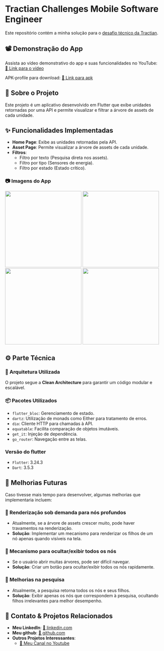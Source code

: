 # Tractian Challenges Mobile Software Engineer

Este repositório contém a minha solução para o [desafio técnico da Tractian](https://github.com/tractian/challenges/blob/main/mobile/README.md).

## 📽️ Demonstração do App

Assista ao vídeo demonstrativo do app e suas funcionalidades no YouTube:
[🔗 Link para o vídeo](https://youtu.be/IolfGsGvjWE)

APK-profile para download:
[🔗 Link para apk](https://drive.google.com/file/d/1Utajk7hAp5s_OGauimbKDVj1PtkZJfQ0/view?usp=sharing)

## 📌 Sobre o Projeto

Este projeto é um aplicativo desenvolvido em Flutter que exibe unidades retornadas por uma API e permite visualizar e filtrar a árvore de assets de cada unidade.

## ✨ Funcionalidades Implementadas

- **Home Page**: Exibe as unidades retornadas pela API.
- **Asset Page**: Permite visualizar a árvore de assets de cada unidade.
- **Filtros**:
  - Filtro por texto (Pesquisa direta nos assets).
  - Filtro por tipo (Sensores de energia).
  - Filtro por estado (Estado crítico).

### 📷 Imagens do App

<div align="center">
  <img src="https://github.com/user-attachments/assets/bd844fd7-b9b8-4762-a750-f6d9a48f9b32", width="250px"/>
  <img src="https://github.com/user-attachments/assets/5210750d-e6cc-41a6-b441-393bbce2bdc0", width="250px"/>
  <img src="https://github.com/user-attachments/assets/9bcc3ec4-c98f-4e8a-a774-e60422516cef", width="250px"/>
  <img src="https://github.com/user-attachments/assets/1ec8a062-faf5-45fb-a893-f6d2a4767289", width="250px"/>
</div>

## ⚙️ Parte Técnica

### 📂 Arquitetura Utilizada

O projeto segue a **Clean Architecture** para garantir um código modular e escalável.

### 📦 Pacotes Utilizados

- `flutter_bloc`: Gerenciamento de estado.
- `dartz`: Utilização de monads como Either para tratamento de erros.
- `dio`: Cliente HTTP para chamadas à API.
- `equatable`: Facilita comparação de objetos imutáveis.
- `get_it`: Injeção de dependência.
- `go_router`: Navegação entre as telas.

### Versão do flutter
- `Flutter`: 3.24.3
- `Dart`: 3.5.3

## 🚀 Melhorias Futuras

Caso tivesse mais tempo para desenvolver, algumas melhorias que implementaria incluem:

### 🔹 Renderização sob demanda para nós profundos
- Atualmente, se a árvore de assets crescer muito, pode haver travamentos na renderização.
- **Solução**: Implementar um mecanismo para renderizar os filhos de um nó apenas quando visíveis na tela.

### 🔹 Mecanismo para ocultar/exibir todos os nós
- Se o usuário abrir muitas árvores, pode ser difícil navegar.
- **Solução**: Criar um botão para ocultar/exibir todos os nós rapidamente.

### 🔹 Melhorias na pesquisa
- Atualmente, a pesquisa retorna todos os nós e seus filhos.
- **Solução**: Exibir apenas os nós que correspondem à pesquisa, ocultando filhos irrelevantes para melhor desempenho.

## 🔗 Contato & Projetos Relacionados

- **Meu LinkedIn**: [🔗 linkedin.com](https://www.linkedin.com/in/althierfson/)
- **Meu github**: [🔗 github.com](https://github.com/Althierfson)
- **Outros Projetos Interessantes**:
  - [🔗 Meu Canal no Youtube](https://www.youtube.com/@cajucode)

